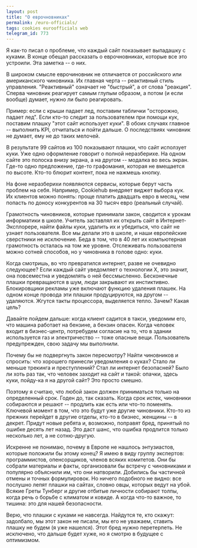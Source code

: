 ```yaml
---
layout: post
title: "О еврочновниках"
permalink: /euro-officials/
tags: cookies euroofficials web
telegram_id: 773
---
```


Я как-то писал о проблеме, что каждый сайт показывает выпадашку с куками. В
конце обещал рассказать о еврочновниках, которые все это устроили. Эта заметка
-- о них.

В широком смысле еврочиновник не отличается от российского или американского
чиновника. Их главная черта -- реактивный стиль управления. "Реактивный"
означает не "быстрый", а от слова "реакция". Сперва чиновник реагирует самым
глупым образом, а потом (и если вообще) думает, нужно ли было реагировать.

Пример: если с крыши падает лед, поставим таблички "осторожно, падает лед". Если
кто-то следит за пользователем при помощи кук, поставим плашку "этот сайт
использует куки". В обоих случаях главное -- выполнить KPI, отчитаться и пойти
дальше. О последствиях чиновник не думает, ему не до таких мелочей.

В результате 99 сайтов из 100 показывают плашки, что сайт исползует куки. Уже
одно оформление говорит о полной неразберихе. На одном сайте это полоска внизу
экрана, а на другом -- модалка во весь экран. Где-то одно предложение, где-то
графомания, которая не вмещается по высоте. Кто-то блюрит контент, пока не
нажмешь кнопку.

На фоне неразберихи появляются сервисы, которые берут часть проблем на
себя. Например, Cookiehub внедряет виджет выбора кук. Их клиентов можно понять:
проще платить двадцать евро в месяц, чем попасть по доносу конкурентов на 30
тысяч евро (реальный случай).

Грамотность чиновников, которые принимали закон, сводится к урокам информатики в
школе. Учитель заставлял их открыть сайт в Интернет-Эксплорере, найти файлы
куки, удалить их и убедиться, что сайт не узнает пользователя. Все мы делали это
в школе, и наши европейские сверстники не исключение. Беда в том, что в 40 лет
их компьютерная грамотность осталась на том же уровне. Отслеживать пользователя
можно сотней способов, но у чиновника в голове одно: куки.

Когда смотришь, во что превратился интернет, разве не очевидно следующее? Если
каждый сайт уведомляет о технологии X, это значит, она повсеместна и уведомлять
о ней бессмысленно. Бесконечные плашки превращаются в шум, люди закрывают их
инстиктивно. Блокировщики рекламы уже включают функцию удаления плашек. На одном
конце провода эти плашки продуцируются, на другом -- удаляются. Жгутся такты
процессора, выделяется тепло. Зачем? Какая цель?

Давайте пойдем дальше: когда клиент садится в такси, уведомим его, что машина
работает на бензине, а бензин опасен. Когда человек входит в бизнес-центр,
потребудем согласие на то, что в здании используется газ и электричество -- тоже
опасные вещи. Пользователь предупрежден, свою задачу мы выполнили.

Почему бы не подвергнуть закон пересмотру? Найти чиновников и спросить: что
хорошего принесли уведомления о куках? Стало ли меньше трекинга и преступлений?
Стал ли интернет безопасней? Было ли хоть раз так, что человек заходит на сайт и
такой: опачки, здесь куки, пойду-ка я на другой сайт? Это просто смешно.

Поэтому я считаю, что любой закон должен приниматься только на определенный
срок. Годен до, так сказать. Когда срок истек, чиновники собираются и решают --
продлить как есть или что-то поменять. Ключевой момент в том, что это будут уже
другие чиновники. Кто-то из прежних перейдет в другие отделы, кто-то в бизнес,
женщины -- в декрет. Придут новые ребята и, возможно, поправят бред, принятый по
ошибке десять лет назад. Это даст шанс, что ошибка продлится только несколько
лет, а не сотню-другую.

Искренне не понимаю, почему в Европе не нашлось энтузиастов, которые положили бы
этому конец? Я имею в виду группу экспертов: программистов, опенсорщиков, членов
всяких комитетов. Они бы собрали материалы и факты, организовали бы встречу с
чиновниками и популярно объяснили им, что они натворили. Добились бы частичной
отмены и точных формулировок. Но ничего подобного не видно: все послушно лепят
плашки на сайтах, словно овцы, которых ведут на убой. Всякие Греты Тунберг и
другие отбитые личности собирают толпы, когда речь о борьбе с климатом и
ковиде. А когда что-то важное, то тишина: это для нашей безопасности.

Верю, что плашки с куками не навсегда. Найдутся те, кто скажут: задолбало, мы
этот закон не писали, мы его не уважаем, ставить плашку не будем (я уже
нашелся). Этот бред нужно перетерпеть. Не исключено, что дальше будет хуже, но я
смотрю в будущее с оптимизмом.
